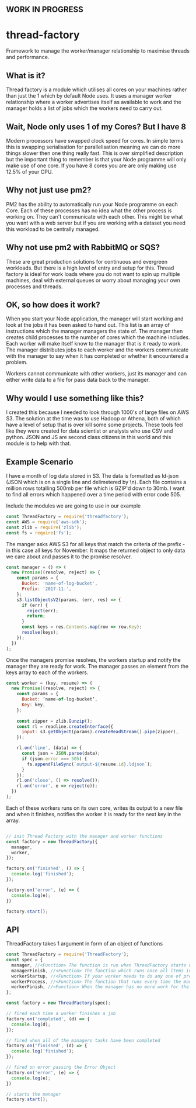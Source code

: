 ## WORK IN PROGRESS

# thread-factory
Framework to manage the worker/manager relationship to maximise threads and performance.

## What is it?
Thread factory is a module which utilises all cores on your machines rather than just the 1 which by default Node uses. It uses a manager worker relationship where a worker advertises itself as available to work and the manager holds a list of jobs which the workers need to carry out. 

## Wait, Node only uses 1 of my Cores? But I have 8
Modern processors have swapped clock speed for cores. In simple terms this is swapping serialisation for parallelisation meaning we can do more things slower then one thing really fast. This is over simplified description but the important thing to remember is that your Node programme will only make use of one core. If you have 8 cores you are are only making use 12.5% of your CPU.

## Why not just use pm2?
PM2 has the ability to automatically run your Node programme on each Core. Each of these processes has no idea what the other process is working on. They can't communicate with each other. This might be what you want with a web server but if you are working with a dataset you need this workload to be centrally managed.

## Why not use pm2 with RabbitMQ or SQS?
These are great production solutions for continuous and evergreen workloads. But there is a high level of entry and setup for this. Thread factory is ideal for work loads where you do not want to spin up multiple machines, deal with external queues or worry about managing your own processes and threads.

## OK, so how does it work?
When you start your Node application, the manager will start working and look at the jobs it has been asked to hand out. This list is an array of instructions which the manager managers the state of. The manager then creates child processes to the number of cores which the machine includes. Each worker will make itself know to the manager that is it ready to work. The manager distributes jobs to each worker and the workers communicate with the manager to say when it has completed or whether it encountered a problem.

Workers cannot communicate with other workers, just its manager and can either write data to a file for pass data back to the manager.

## Why would I use something like this?
I created this because I needed to look through 1000's of large files on AWS S3. The solution at the time was to use Hadoop or Athena, both of which have a level of setup that is over kill some some projects. These tools feel like they were created for data scientist or analysts who use CSV and python. JSON and JS are second class citizens in this world and this module is to help with that.

## Example Scenario
I have a month of log data stored in S3. The data is formatted as ld-json (JSON which is on a single line and delimetered by \n). Each file contains a million rows totalling 500mb per file which is GZIP'd down to 30mb. I want to find all errors which happened over a time period with error code 505.

Include the modules we are going to use in our example
```js
const ThreadFactory = require('threadfactory');
const AWS = require('aws-sdk');
const zlib = require('zlib');
const fs = require('fs');
```

The manger asks AWS S3 for all keys that match the criteria of the prefix - in this case all keys for November. It maps the returned object to only data we care about and passes it to the promise resolver.
```js
const manager = () => (
  new Promise((resolve, reject) => {
    const params = {
      Bucket: 'name-of-log-bucket',
      Prefix: '2017-11-',
    };
    s3.listObjectsV2(params, (err, res) => {
      if (err) {
        reject(err);
        return;
      }
      const keys = res.Contents.map(row => row.Key);
      resolve(keys);
    });
  })
);
```

Once the managers promise resolves, the workers startup and notify the manager they are ready for work. The manager passes an element from the keys array to each of the workers.
```js
const worker = (key, resume) => (
  new Promise((resolve, reject) => {
    const params = {
      Bucket: ‘name-of-log-bucket’, 
      Key: key,
    };
    
    const zipper = zlib.Gunzip();
    const rl = readline.createInterface({
      input: s3.getObject(params).createReadStream().pipe(zipper),
    });

    rl.on('line', (data) => {
      const json = JSON.parse(data);
      if (json.error === 505) {
        fs.appendFileSync(`output-${resume.id}.ldjson`);
      }
    });
    rl.on('close', () => resolve());
    rl.on('error', e => reject(e));
  })
);
```

Each of these workers runs on its own core, writes its output to a new file and when it finishes, notifies the worker it is ready for the next key in the array.
```js

// init Thread Factory with the manager and worker functions
const factory = new ThreadFactory({
  manager,
  worker,
});

factory.on('finished', () => {
  console.log('finished');
});

factory.on('error', (e) => {
  console.log(e);
})

factory.start();
```

## API

ThreadFactory takes 1 argument in form of an object of functions
```js
const ThreadFactory = require('ThreadFactory');
const spec = {
  manager, //<Function> The function is run when ThreadFactory starts up, returns a Promise with an array. Required.
  managerFinish, //<Function> The function which runs once all items in the manager array have completed. Returns a Promise. Optional.
  workerStartup, //<Function> If your worker needs to do any one of processes such as start a socket or connect to a db. Returns a Promise. Optional.
  workerProcess, //<Function> The function that runs every time the manager passes an instruction. Returns a Promise. Required.
  workerFinish, //<Function> When the manager has no more work for the worker, this cleanup function is fired. Optional.
};

const factory = new ThreadFactory(spec);

// fired each time a worker finishes a job
factory.on('completed', (d) => {
  console.log(d);
});

// fired when all of the managers tasks have been completed
factory.on('finished', (d) => {
  console.log('finished');
});

// fired on error passing the Error Object
factory.on('error', (e) => {
  console.log(e);
})

// starts the manager
factory.start();
```